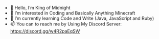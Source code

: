 - 👋 Hello, I’m King of Midnight
- 👀 I’m interested in Coding and Basically Anything Minecraft
- 🌱 I’m currently learning Code and Write (Java, JavaScript and Ruby) 
- 📫 You can to reach me by Using My Discord Server: https://discord.gg/w4R2paEqSW
